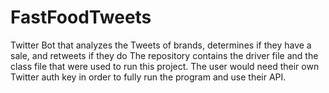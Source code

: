 # FastFoodTweets
Twitter Bot that analyzes the Tweets of brands, determines if they have a sale, and retweets if they do
The repository contains the driver file and the class file that were used to run this project. The user would need their own Twitter auth key in order to fully run the program and use their API. 
